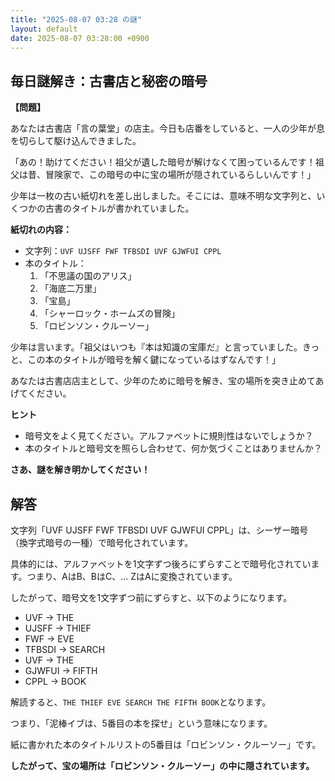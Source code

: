 ```yaml
---
title: "2025-08-07 03:28 の謎"
layout: default
date: 2025-08-07 03:28:00 +0900
---
```

## 毎日謎解き：古書店と秘密の暗号

**【問題】**

あなたは古書店「言の葉堂」の店主。今日も店番をしていると、一人の少年が息を切らして駆け込んできました。

「あの！助けてください！祖父が遺した暗号が解けなくて困っているんです！祖父は昔、冒険家で、この暗号の中に宝の場所が隠されているらしいんです！」

少年は一枚の古い紙切れを差し出しました。そこには、意味不明な文字列と、いくつかの古書のタイトルが書かれていました。

**紙切れの内容：**

*   文字列：`UVF UJSFF FWF TFBSDI UVF GJWFUI CPPL`
*   本のタイトル：
    1.  「不思議の国のアリス」
    2.  「海底二万里」
    3.  「宝島」
    4.  「シャーロック・ホームズの冒険」
    5.  「ロビンソン・クルーソー」

少年は言います。「祖父はいつも『本は知識の宝庫だ』と言っていました。きっと、この本のタイトルが暗号を解く鍵になっているはずなんです！」

あなたは古書店店主として、少年のために暗号を解き、宝の場所を突き止めてあげてください。

**ヒント**

*   暗号文をよく見てください。アルファベットに規則性はないでしょうか？
*   本のタイトルと暗号文を照らし合わせて、何か気づくことはありませんか？

**さあ、謎を解き明かしてください！**

## 解答

文字列「UVF UJSFF FWF TFBSDI UVF GJWFUI CPPL」は、シーザー暗号（換字式暗号の一種）で暗号化されています。

具体的には、アルファベットを1文字ずつ後ろにずらすことで暗号化されています。つまり、AはB、BはC、... ZはAに変換されています。

したがって、暗号文を1文字ずつ前にずらすと、以下のようになります。

*   UVF → THE
*   UJSFF → THIEF
*   FWF → EVE
*   TFBSDI → SEARCH
*   UVF → THE
*   GJWFUI → FIFTH
*   CPPL → BOOK

解読すると、`THE THIEF EVE SEARCH THE FIFTH BOOK`となります。

つまり、「泥棒イブは、5番目の本を探せ」という意味になります。

紙に書かれた本のタイトルリストの5番目は「ロビンソン・クルーソー」です。

**したがって、宝の場所は「ロビンソン・クルーソー」の中に隠されています。**
